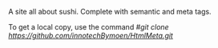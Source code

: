 A site all about sushi. Complete with semantic and meta tags.

To get a local copy, use the command
#*git clone https://github.com/innotechBymoen/HtmlMeta.git*
